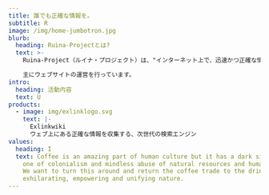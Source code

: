```yaml
---
title: 誰でも正確な情報を。
subtitle: R
image: /img/home-jumbotron.jpg
blurb:
  heading: Ruina-Projectとは?
  text: >-
    Ruina-Project（ルイナ・プロジェクト）は、"インターネット上で、迅速かつ正確な情報を誰でも見ることができるようになる"という理念のもと、活動しているグループです。

    主にウェブサイトの運営を行っています。
intro:
  heading: 活動内容
  text: U
products:
  - image: img/exlinklogo.svg
    text: |-
      Exlinkwiki
      ウェブ上にある正確な情報を収集する、次世代の検索エンジン
values:
  heading: I
  text: Coffee is an amazing part of human culture but it has a dark side too –
    one of colonialism and mindless abuse of natural resources and human lives.
    We want to turn this around and return the coffee trade to the drink’s
    exhilarating, empowering and unifying nature.
---
```

